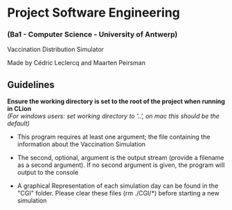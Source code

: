 # Project Software Engineering

### (Ba1 - Computer Science - University of Antwerp)

Vaccination Distribution Simulator

Made by Cédric Leclercq and Maarten Peirsman

## Guidelines

**Ensure the working directory is set to the root of the project when running in CLion**           
*(For windows users: set working directory to '..', on mac this should be the default)* 

* This program requires at least one argument; the file containing the information about the Vaccination Simulation
* The second, optional, argument is the output stream (provide a filename as a second argument). If no second argument is given, the program will output to the console
  
* A graphical Representation of each simulation day can be found in the "CGI" folder. Please clear these files (rm ./CGI/*) before starting a new simulation


